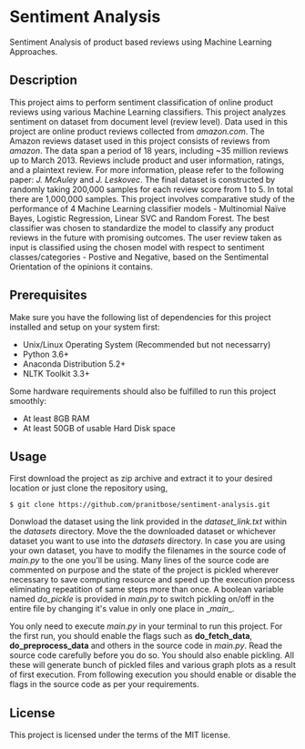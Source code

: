 # Sentiment Analysis
Sentiment Analysis of product based reviews using Machine Learning Approaches.

## Description
This project aims to perform sentiment classification of online product reviews using various Machine Learning classifiers. This project analyzes sentiment on dataset from document level (review level). Data used in this project are online product reviews collected from _amazon.com_. The Amazon reviews dataset used in this project consists of reviews from _amazon_. The data span a period of 18 years, including ~35 million reviews up to March 2013. Reviews include product and user information, ratings, and a plaintext review. For more information, please refer to the following paper: _J. McAuley_ and _J. Leskovec_. The final dataset is constructed by randomly taking 200,000 samples for each review score from 1 to 5. In total there are 1,000,000 samples. This project involves comparative study of the performance of 4 Machine Learning classifier models - Multinomial Naïve Bayes, Logistic Regression, Linear SVC and Random Forest. The best classifier was chosen to standardize the model to classify any product reviews in the future with promising outcomes. The user review taken as input is classified using the chosen model with respect to sentiment classes/categories - Postive and Negative, based on the Sentimental Orientation of the opinions it contains.

## Prerequisites
Make sure you have the following list of dependencies for this project installed and setup on your system first:

- Unix/Linux Operating System (Recommended but not necessarry)
- Python 3.6+
- Anaconda Distribution 5.2+
- NLTK Toolkit 3.3+

Some hardware requirements should also be fulfilled to run this project smoothly:

- At least 8GB RAM
- At least 50GB of usable Hard Disk space

## Usage
First download the project as zip archive and extract it to your desired location or just clone the repository using,

```
$ git clone https://github.com/pranitbose/sentiment-analysis.git
```

Donwload the dataset using the link provided in the _dataset_link.txt_ within the _datasets_ directory. Move the the downloaded dataset or whichever dataset you want to use into the _datasets_ directory. In case you are using your own dataset, you have to modify the filenames in the source code of _main.py_ to the one you'll be using. Many lines of the source code are commented on purpose and the state of the project is pickled wherever necessary to save computing resource and speed up the execution process eliminating repeatition of same steps more than once. A boolean variable named _do\_pickle_ is provided in _main.py_ to switch pickling on/off in the entire file by changing it's value in only one place in \__main__.

You only need to execute _main.py_ in your terminal to run this project. For the first run, you should enable the flags such as __do_fetch_data__, __do_preprocess_data__ and others in the source code in _main.py_. Read the source code carefully before you do so. You should also enable pickling. All these will generate bunch of pickled files and various graph plots as a result of first execution. From following execution you should enable or disable the flags in the source code as per your requirements.

## License
This project is licensed under the terms of the MIT license.